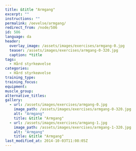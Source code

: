 ```yaml
---
title: &title "Armgang"
excerpt: ""
instructions: ""
permalink: /oevelse/armgang/
redirect_from: /node/586
id: 586
language: da
header:
  overlay_image: /assets/images/exercises/armgang-0.jpg
  teaser: /assets/images/exercises/armgang-0-320.jpg
  caption: *title
tags:
  - Hård styrkeøvelse
categories:
  - Hård styrkeøvelse
training_type: 
training_focus: 
equipment:
muscle_group:
alternative_titles:
gallery:
  - url: /assets/images/exercises/armgang-0.jpg
    image_path: /assets/images/exercises/armgang-0-320.jpg
    alt: "Armgang"
    title: &title "Armgang"
  - url: /assets/images/exercises/armgang-1.jpg
    image_path: /assets/images/exercises/armgang-1-320.jpg
    alt: "Armgang"
    title: &title "Armgang"
last_modified_at: 2014-10-03T11:08:05Z
---
```



